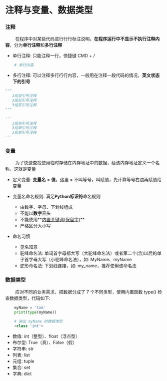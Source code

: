 # 注释与变量、数据类型
### 注释
&emsp;&emsp; 在程序中对某些代码进⾏行行标注说明，**在程序运行中不显示不执行注释内容**，分为**单行注释**和**多行注释**
*  单行注释: 只能注释一行，快捷键 CMD + /


```python
    # 单行内容
```


*  多行注释: 可以注释多⾏行行内容，⼀般⽤在注释一段代码的情况，**英文状态下的引号**


```python
"""
   3组双引号注释
   3组双引号注释
   3组双引号注释
"""

'''
   3组单引号注释
   3组单引号注释
   3组单引号注释
'''

```




### 变量
&emsp;&emsp; 为了快速查找使用临时存储在内存地址中的数据，给该内存地址定义一个名称，这就是变量
*  定义变量: **变量名** = **值**，这里 = 不叫等号，叫赋值，先计算等号右边再赋值给变量


*  变量名命名规则: 满足**Python标识符**命名规则
   *  由数字、字母、下划线组成
   *  不能以**数字**开头
   *  不能使用**[内置关键词(保留字)](https://www.runoob.com/python3/python3-basic-syntax.html)**
   *  严格区分大小写   


*  命名习惯
   *  见名知意
   *  驼峰命名法: 单词首字母都大写（大驼峰命名法）或者第二个(含)以后的单子首字母大写（小驼峰命名法），如: MyName、myName
   *  蛇形命名法: 下划线连接，如: my_name，推荐使用该命名法
   
 

    
### 数据类型
&emsp;&emsp; 应对不同的业务需求，把数据分成了 7 个不同类型，使用内置函数 type() 检查数据类型，代码如下:


```python
    myName = 'tom'
    print(type(myName))
    
    # 输出 myName 的数据类型
    <class 'int'>
```


*  数值: int（整型）、float（浮点型）
*  布尔型: True（真）、False（假）
*  字符串: str
*  列表: list
*  元组: tuple
*  集合: set
*  字典: dict


   







